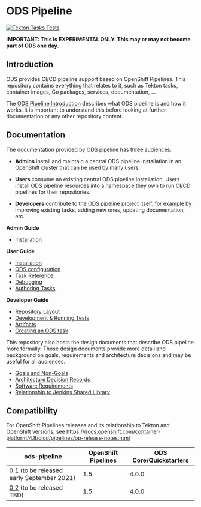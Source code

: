 # ODS Pipeline

[![Tekton Tasks Tests](https://github.com/opendevstack/ods-pipeline/actions/workflows/main.yaml/badge.svg)](https://github.com/opendevstack/ods-pipeline/actions/workflows/main.yaml)

**IMPORTANT: This is EXPERIMENTAL ONLY. This may or may not become part of ODS one day.**

## Introduction

ODS provides CI/CD pipeline support based on OpenShift Pipelines. This repository contains everything that relates to it, such as Tekton tasks, container images, Go packages, services, documentation, ...

The [ODS Pipeline Introduction](/docs/introduction.adoc) describes what ODS pipeline is and how it works. It is important to understand this before looking at further documentation or any other repository content.

## Documentation

The documentation provided by ODS pipeline has three audiences:

* **Admins** install and maintain a central ODS pipeline installation in an OpenShift cluster that can be used by many users.

* **Users** consume an existing central ODS pipeline installation. Users install ODS pipeline resources into a namespace they own to run CI/CD pipelines for their repositories.

* **Developers** contribute to the ODS pipeline project itself, for example by improving existing tasks, adding new ones, updating documentation, etc.

**Admin Guide**
* [Installation](/docs/admin-installation.adoc)

**User Guide**
* [Installation](/docs/user-installation.adoc)
* [ODS configuration](/docs/ods-configuration.adoc)
* [Task Reference](/docs/tasks)
* [Debugging](/docs/debugging.adoc)
* [Authoring Tasks](/docs/authoring-tasks.adoc)

**Developer Guide**
* [Repository Layout](/docs/repository-layout.adoc)
* [Development & Running Tests](/docs/development.adoc)
* [Artifacts](/docs/artifacts.adoc)
* [Creating an ODS task](/docs/creating-an-ods-task.adoc)

This repository also hosts the design documents that describe ODS pipeline more formally. Those design documents provide more detail and background on goals, requirements and architecture decisions and may be useful for all audiences.

* [Goals and Non-Goals](/docs/goals-and-nongoals.adoc)
* [Architecture Decision Records](/docs/adr)
* [Software Requirements](/docs/software-requirements.adoc)
* [Relationship to Jenkins Shared Library](/docs/relationship-shared-library.adoc)

## Compatibility

 For OpenShift Pipelines releases and its relationship to Tekton and OpenShift versions, see https://docs.openshift.com/container-platform/4.8/cicd/pipelines/op-release-notes.html

 | ods-pipeline | OpenShift Pipelines | ODS Core/Quickstarters |
 |---|---|---|
 | [0.1](https://github.com/opendevstack/ods-pipeline/milestone/1) (to be released early September 2021) | 1.5 | 4.0.0 |
 | [0.2](https://github.com/opendevstack/ods-pipeline/milestone/2) (to be released TBD) | 1.5 | 4.0.0 |
